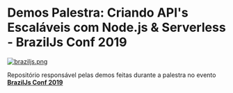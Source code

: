 # Demos Palestra: Criando API's Escaláveis com Node.js & Serverless - BrazilJs Conf 2019

[![braziljs.png](https://i.postimg.cc/9F5m1Hb2/braziljs.png)](https://postimg.cc/JtxC4gSY)

Repositório responsável pelas demos feitas durante a palestra no evento **[BrazilJs Conf 2019](https://braziljs.org/conf/)**
